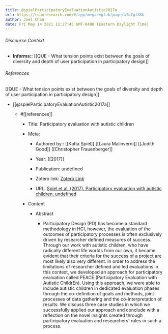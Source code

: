 ```yaml
---
title: @spielParticipatoryEvaluationAutistic2017a
url: https://roamresearch.com/#/app/megacoglab/page/aIuIglXKb
author: Joel Chan
date: Fri May 14 2021 11:27:45 GMT-0400 (Eastern Daylight Time)
---
```




###### Discourse Context

- **Informs::** [[QUE - What tension points exist between the goals of diversity and depth of user participation in participatory design]]

###### References

[[QUE - What tension points exist between the goals of diversity and depth of user participation in participatory design]]

- [[@spielParticipatoryEvaluationAutistic2017a]]

    - #[[references]]

        - Title: Participatory evaluation with autistic children

        - Meta:

            - Authored by:: [[Katta Spiel]] [[Laura Malinverni]] [[Judith Good]] [[Christopher Frauenberger]]

            - Year: [[2017]]

            - Publication: undefined

            - Zotero link: [Zotero Link](zotero://select/items/7_GIH7TJKZ)

            - URL: [Spiel et al. (2017). Participatory evaluation with autistic children. undefined](https://doi.org/10.1145/3025453.3025851)

        - Content

            - Abstract

                - Participatory Design (PD) has become a standard methodology in HCI, however, the evaluation of the outcomes of participatory processes is often exclusively driven by researcher defined measures of success. Through our work with autistic children, who have radically different life worlds from our own, it became evident that their criteria for the success of a project are most likely also very different. In order to address the limitations of researcher defined and led evaluations in this context, we developed an approach for participatory evaluation called PEACE (Participatory Evaluation with Autistic ChildrEn). Using this approach, we were able to include autistic children in dedicated evaluation phases through the co-definition of goals and methods, joint processes of data gathering and the co-interpretation of results. We discuss three case studies in which we successfully applied our approach and conclude with a reflection on the novel insights created through participatory evaluation and researchers' roles in such a process.
